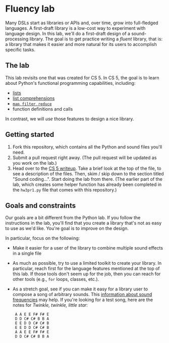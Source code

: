 [CS5Lab]: https://www.cs.hmc.edu/twiki/bin/view/CS5/SoundsGoodLab
[Frequencies]: http://en.wikipedia.org/wiki/Piano_key_frequencies

# Fluency lab

Many DSLs start as libraries or APIs and, over time, grow into full-fledged
languages. A first-draft library is a low-cost way to experiment with language
design. In this lab, we'll do a first-draft design of a sound-processing 
library. The goal is to get practice writing a *fluent* library, that
is: a library that makes it easier and more natural for its users to accomplish
specific tasks.

## The lab
This lab revisits one that was created for CS 5. In CS 5, the goal is to learn
about Python's functional programming capabilities, including:

   + [lists](http://www.tutorialspoint.com/python/python_lists.htm)
   + [list comprehensions](https://docs.python.org/2/tutorial/datastructures.html#list-comprehensions)
   + [`map`, `filter`, `reduce`](http://www.python-course.eu/lambda.php)
   + function definitions and calls

In contrast, we will *use* those features to design a nice library. 

## Getting started
   1. Fork this repository, which contains all the Python and sound files you'll
   need.
   1. Submit a pull request right away. (The pull request will be updated as
   you work on the lab.)
   1. Head over to the [CS 5 writeup][CS5Lab]. Take a brief look at the top of the file,
   to see a description of the files. Then, skim / skip down to the section
   titled "Sound coding...". Start doing the lab from there. (The earlier part
   of the lab, which creates some helper function has already been completed in
   the `hw3pr1.py` file that comes with this repository.)

## Goals and constraints
Our goals are a bit different from the Python lab. If you follow the
instructions in the lab, you'll find that you create a library that's not as
easy to use as we'd like. You're goal is to improve on the design. 

In particular, focus on the following:

   + Make it easier for a user of the library to combine multiple sound effects
   in a single file
   
   + As much as possible, try to use a limited toolkit to create your library.
   In particular, reach first for the language features mentioned at the top of
   this lab. If those tools don't seem up for the job, then you can reach for
   other tools (e.g., `for` loops, classes, etc.).
   
   + As a stretch goal, see if you can make it easy for a library user to
   compose a song of arbitrary sounds. This 
   [information about sound frequencies][Frequencies] may help. If you're
   looking for a test song, here are the notes for *Twinkle, twinkle, little
   star*:

          A A E E F# F# E
          D D C# C# B B A
          E E D D C# C# B
          E E D D C# C# B
          A A E E F# F# E
          D D C# C# B B A


